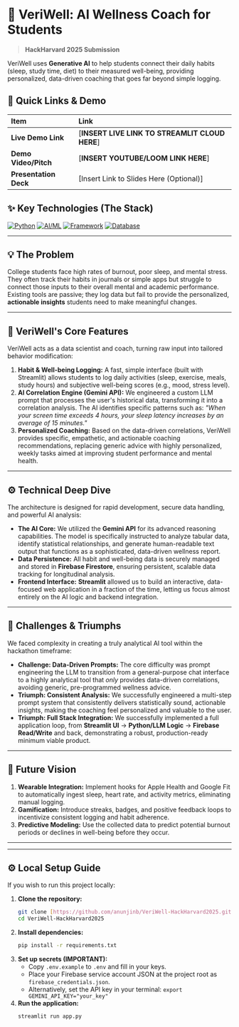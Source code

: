 # 🧠 VeriWell: AI Wellness Coach for Students
> **HackHarvard 2025 Submission**

VeriWell uses **Generative AI** to help students connect their daily habits (sleep, study time, diet) to their measured well-being, providing personalized, data-driven coaching that goes far beyond simple logging.

## 🚀 Quick Links & Demo
| Item | Link |
| :--- | :--- |
| **Live Demo Link** | [**INSERT LIVE LINK TO STREAMLIT CLOUD HERE**] |
| **Demo Video/Pitch** | [**INSERT YOUTUBE/LOOM LINK HERE**] |
| **Presentation Deck** | [Insert Link to Slides Here (Optional)] |

## ✨ Key Technologies (The Stack)
[![Python](https://img.shields.io/badge/Language-Python-3776AB?style=for-the-badge&logo=python)](https://www.python.org/)
[![AI/ML](https://img.shields.io/badge/LLM-Gemini_API-3C77E0?style=for-the-badge&logo=google)](https://ai.google.dev/gemini-api)
[![Framework](https://img.shields.io/badge/App-Streamlit-FF4B4B?style=for-the-badge&logo=streamlit)](https://streamlit.io/)
[![Database](https://img.shields.io/badge/Database-Firebase-FFCA28?style=for-the-badge&logo=firebase)](https://firebase.google.com/)

---

## 💡 The Problem

College students face high rates of burnout, poor sleep, and mental stress. They often track their habits in journals or simple apps but struggle to connect those inputs to their overall mental and academic performance. Existing tools are passive; they log data but fail to provide the personalized, **actionable insights** students need to make meaningful changes.

---

## 🎯 VeriWell's Core Features

VeriWell acts as a data scientist and coach, turning raw input into tailored behavior modification:

1.  **Habit & Well-being Logging:** A fast, simple interface (built with Streamlit) allows students to log daily activities (sleep, exercise, meals, study hours) and subjective well-being scores (e.g., mood, stress level).
2.  **AI Correlation Engine (Gemini API):** We engineered a custom LLM prompt that processes the user's historical data, transforming it into a correlation analysis. The AI identifies specific patterns such as: *"When your screen time exceeds 4 hours, your sleep latency increases by an average of 15 minutes."*
3.  **Personalized Coaching:** Based on the data-driven correlations, VeriWell provides specific, empathetic, and actionable coaching recommendations, replacing generic advice with highly personalized, weekly tasks aimed at improving student performance and mental health.

---

## ⚙️ Technical Deep Dive

The architecture is designed for rapid development, secure data handling, and powerful AI analysis:

* **The AI Core:** We utilized the **Gemini API** for its advanced reasoning capabilities. The model is specifically instructed to analyze tabular data, identify statistical relationships, and generate human-readable text output that functions as a sophisticated, data-driven wellness report.
* **Data Persistence:** All habit and well-being data is securely managed and stored in **Firebase Firestore**, ensuring persistent, scalable data tracking for longitudinal analysis.
* **Frontend Interface:** **Streamlit** allowed us to build an interactive, data-focused web application in a fraction of the time, letting us focus almost entirely on the AI logic and backend integration.

---

## 💪 Challenges & Triumphs

We faced complexity in creating a truly analytical AI tool within the hackathon timeframe:

* **Challenge: Data-Driven Prompts:** The core difficulty was prompt engineering the LLM to transition from a general-purpose chat interface to a highly analytical tool that *only* provides data-driven correlations, avoiding generic, pre-programmed wellness advice.
* **Triumph: Consistent Analysis:** We successfully engineered a multi-step prompt system that consistently delivers statistically sound, actionable insights, making the coaching feel personalized and valuable to the user.
* **Triumph: Full Stack Integration:** We successfully implemented a full application loop, from **Streamlit UI** → **Python/LLM Logic** → **Firebase Read/Write** and back, demonstrating a robust, production-ready minimum viable product.

---

## 🔮 Future Vision

1.  **Wearable Integration:** Implement hooks for Apple Health and Google Fit to automatically ingest sleep, heart rate, and activity metrics, eliminating manual logging.
2.  **Gamification:** Introduce streaks, badges, and positive feedback loops to incentivize consistent logging and habit adherence.
3.  **Predictive Modeling:** Use the collected data to predict potential burnout periods or declines in well-being before they occur.

---
***

## ⚙️ Local Setup Guide

If you wish to run this project locally:

1.  **Clone the repository:**
    ```bash
    git clone [https://github.com/anunjinb/VeriWell-HackHarvard2025.git](https://github.com/anunjinb/VeriWell-HackHarvard2025.git)
    cd VeriWell-HackHarvard2025
    ```
2.  **Install dependencies:**
    ```bash
    pip install -r requirements.txt
    ```
3.  **Set up secrets (IMPORTANT):**
    * Copy `.env.example` to `.env` and fill in your keys.
    * Place your Firebase service account JSON at the project root as `firebase_credentials.json`.
    * Alternatively, set the API key in your terminal: `export GEMINI_API_KEY="your_key"`
4.  **Run the application:**
    ```bash
    streamlit run app.py
    ```
